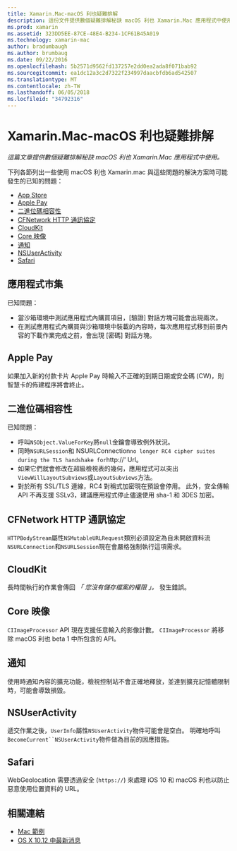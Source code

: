 ```yaml
---
title: Xamarin.Mac-macOS 利也疑難排解
description: 這份文件提供數個疑難排解秘訣 macOS 利也 Xamarin.Mac 應用程式中使用。 提示關聯到 Mac App Store、 Apple Pay、 二進位碼相容性、 CFNetwork、 CloudKit，等等。
ms.prod: xamarin
ms.assetid: 323DD5EE-87CE-48E4-B234-1CF61B45A019
ms.technology: xamarin-mac
author: bradumbaugh
ms.author: brumbaug
ms.date: 09/22/2016
ms.openlocfilehash: 5b2571d9562fd137257e2dd0ea2ada8f071bab92
ms.sourcegitcommit: ea1dc12a3c2d7322f234997daacbfdb6ad542507
ms.translationtype: MT
ms.contentlocale: zh-TW
ms.lasthandoff: 06/05/2018
ms.locfileid: "34792316"
---
```

# <a name="xamarinmac---macos-sierra-troubleshooting"></a>Xamarin.Mac-macOS 利也疑難排解

_這篇文章提供數個疑難排解秘訣 macOS 利也 Xamarin.Mac 應用程式中使用。_

下列各節列出一些使用 macOS 利也 Xamarin.mac 與這些問題的解決方案時可能發生的已知的問題：

- [App Store](#App-Store)
- [Apple Pay](#Apple-Pay)
- [二進位碼相容性](#Binary-Compatibility)
- [CFNetwork HTTP 通訊協定](#CFNetwork-HTTP-Protocol)
- [CloudKit](#CloudKit)
- [Core 映像](#CoreImage)
- [通知](#Notifications)
- [NSUserActivity](#NSUserActivity)
- [Safari](#Safari)

<a name="App-Store" />

## <a name="app-store"></a>應用程式市集

已知問題：

- 當沙箱環境中測試應用程式內購買項目，[驗證] 對話方塊可能會出現兩次。
- 在測試應用程式內購買與沙箱環境中裝載的內容時，每次應用程式移到前景內容的下載作業完成之前，會出現 [密碼] 對話方塊。

<a name="Apple-Pay" />

## <a name="apple-pay"></a>Apple Pay

如果加入新的付款卡片 Apple Pay 時輸入不正確的到期日期或安全碼 (CW)，則智慧卡的佈建程序將會終止。

<a name="Binary-Compatibility" />

## <a name="binary-compatibility"></a>二進位碼相容性

已知問題：

- 呼叫`NSObject.ValueForKey`將`null`金鑰會導致例外狀況。
- 同時`NSURLSession`和 NSURLConnection` no longer RC4 cipher suites during the TLS handshake for `http://' Url。
- 如果它們就會修改在超級檢視表的幾何，應用程式可以突出`ViewWillLayoutSubviews`或`LayoutSubviews`方法。
- 對於所有 SSL/TLS 連線，RC4 對稱式加密現在預設會停用。 此外，安全傳輸 API 不再支援 SSLv3，建議應用程式停止儘速使用 sha-1 和 3DES 加密。

<a name="CFNetwork-HTTP-Protocol" />

## <a name="cfnetwork-http-protocol"></a>CFNetwork HTTP 通訊協定

`HTTPBodyStream`屬性`NSMutableURLRequest`類別必須設定為自未開啟資料流`NSURLConnection`和`NSURLSession`現在會嚴格強制執行這項需求。

<a name="CloudKit" />

## <a name="cloudkit"></a>CloudKit

長時間執行的作業會傳回 _「 您沒有儲存檔案的權限 」。_ 發生錯誤。

<a name="CoreImage" />

## <a name="core-image"></a>Core 映像

`CIImageProcessor` API 現在支援任意輸入的影像計數。 `CIImageProcessor` 將移除 macOS 利也 beta 1 中所包含的 API。

<a name="Notifications" />

## <a name="notifications"></a>通知

使用時通知內容的擴充功能，檢視控制站不會正確地釋放，並達到擴充記憶體限制時，可能會導致損毀。

<a name="NSUserActivity" />

## <a name="nsuseractivity"></a>NSUserActivity

遞交作業之後，`UserInfo`屬性`NSUserActivity`物件可能會是空白。 明確地呼叫`BecomeCurrent``NSUserActivity`物件做為目前的因應措施。

<a name="Safari" />

## <a name="safari"></a>Safari

WebGeolocation 需要透過安全 (`https://`) 來處理 iOS 10 和 macOS 利也以防止惡意使用位置資料的 URL。







## <a name="related-links"></a>相關連結

- [Mac 範例](https://developer.xamarin.com/samples/mac/)
- [OS X 10.12 中最新消息](https://developer.apple.com/library/prerelease/content/releasenotes/MacOSX/WhatsNewInOSX/Articles/OSXv10.html#//apple_ref/doc/uid/TP40017145-SW1)
